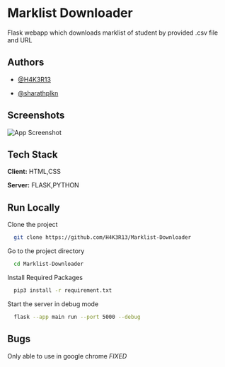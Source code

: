 
# Marklist Downloader 

Flask webapp which downloads marklist of student by provided .csv file and URL


## Authors

- [@H4K3R13](https://www.github.com/H4K3R13)

- [@sharathplkn](https://github.com/sharathplkn)


## Screenshots

![App Screenshot](./src/ss.png)


## Tech Stack

**Client:** HTML,CSS

**Server:** FLASK,PYTHON


## Run Locally

Clone the project

```bash
  git clone https://github.com/H4K3R13/Marklist-Downloader
```

Go to the project directory

```bash
  cd Marklist-Downloader
```

Install Required Packages 

```bash
  pip3 install -r requirement.txt
```

Start the server in debug mode

```bash
  flask --app main run --port 5000 --debug

```


## Bugs
Only able to use in google chrome *FIXED*
